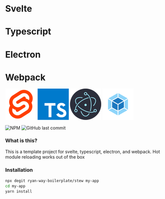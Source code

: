 # Svelte
# Typescript
# Electron
# Webpack


[![Svelte](.images/svelte.png)](https://https://svelte.dev/)
[![Typescript](.images/typescript.png)](https://https://www.typescriptlang.org/)
[![Electron](.images/electron.png)](https://electronjs.org)
[![Webpack](.images/webpack.png)](https://https://webpack.js.org/)

![NPM](https://img.shields.io/npm/l/@pixelmund/create-svelte-app?style=flat-square)
![GitHub last commit](https://img.shields.io/github/last-commit/ryan-way-boilerplate/electron-svelte-webpack-typescript?style=flat-square)

### What is this?

This is a template project for svelte, typescript, electron, and webpack. Hot module reloading works out of the box

### Installation
``` bash
npx degit ryan-way-boilerplate/stew my-app
cd my-app
yarn install
```

